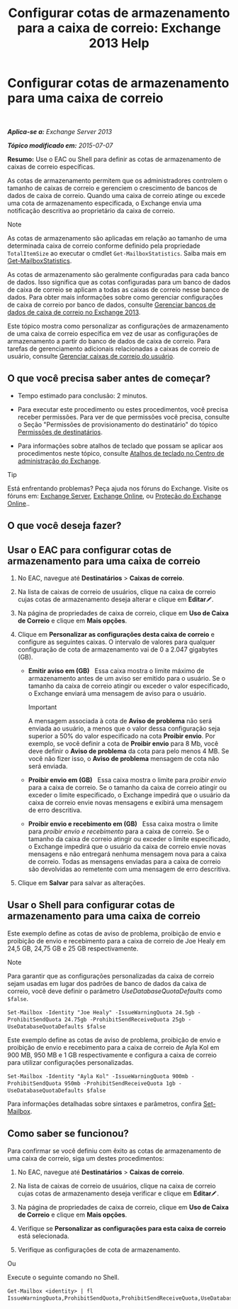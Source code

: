 ﻿---
title: 'Configurar cotas de armazenamento para a caixa de correio: Exchange 2013 Help'
TOCTitle: Configurar cotas de armazenamento para uma caixa de correio
ms:assetid: 5f5fe292-c80e-4a0b-b3e6-e193ea5171d0
ms:mtpsurl: https://technet.microsoft.com/pt-br/library/Aa998353(v=EXCHG.150)
ms:contentKeyID: 50556198
ms.date: 01/10/2018
mtps_version: v=EXCHG.150
ms.translationtype: HT
---

# Configurar cotas de armazenamento para uma caixa de correio

 

_**Aplica-se a:** Exchange Server 2013_

_**Tópico modificado em:** 2015-07-07_

**Resumo:**  Use o EAC ou Shell para definir as cotas de armazenamento de caixas de correio específicas.

As cotas de armazenamento permitem que os administradores controlem o tamanho de caixas de correio e gerenciem o crescimento de bancos de dados de caixa de correio. Quando uma caixa de correio atinge ou excede uma cota de armazenamento especificada, o Exchange envia uma notificação descritiva ao proprietário da caixa de correio.


> [!NOTE]
> As cotas de armazenamento são aplicadas em relação ao tamanho de uma determinada caixa de correio conforme definido pela propriedade <CODE>TotalItemSize</CODE> ao executar o cmdlet <CODE>Get-MailboxStatistics</CODE>. Saiba mais em <A href="https://technet.microsoft.com/pt-br/library/bb124612(v=exchg.150)">Get-MailboxStatistics</A>.



As cotas de armazenamento são geralmente configuradas para cada banco de dados. Isso significa que as cotas configuradas para um banco de dados de caixa de correio se aplicam a todas as caixas de correio nesse banco de dados. Para obter mais informações sobre como gerenciar configurações de caixa de correio por banco de dados, consulte [Gerenciar bancos de dados de caixa de correio no Exchange 2013](manage-mailbox-databases-in-exchange-2013-exchange-2013-help.md).

Este tópico mostra como personalizar as configurações de armazenamento de uma caixa de correio específica em vez de usar as configurações de armazenamento a partir do banco de dados de caixa de correio. Para tarefas de gerenciamento adicionais relacionadas a caixas de correio de usuário, consulte [Gerenciar caixas de correio do usuário](https://docs.microsoft.com/pt-br/exchange/recipients-in-exchange-online/manage-user-mailboxes/manage-user-mailboxes).

## O que você precisa saber antes de começar?

  - Tempo estimado para conclusão: 2 minutos.

  - Para executar este procedimento ou estes procedimentos, você precisa receber permissões. Para ver de que permissões você precisa, consulte o Seção "Permissões de provisionamento do destinatário" do tópico [Permissões de destinatários](recipients-permissions-exchange-2013-help.md).

  - Para informações sobre atalhos de teclado que possam se aplicar aos procedimentos neste tópico, consulte [Atalhos de teclado no Centro de administração do Exchange](keyboard-shortcuts-in-the-exchange-admin-center-exchange-online-protection-help.md).


> [!TIP]
> Está enfrentando problemas? Peça ajuda nos fóruns do Exchange. Visite os fóruns em: <A href="https://go.microsoft.com/fwlink/p/?linkid=60612">Exchange Server</A>, <A href="https://go.microsoft.com/fwlink/p/?linkid=267542">Exchange Online</A>, ou <A href="https://go.microsoft.com/fwlink/p/?linkid=285351">Proteção do Exchange Online</A>..



## O que você deseja fazer?

## Usar o EAC para configurar cotas de armazenamento para uma caixa de correio

1.  No EAC, navegue até **Destinatários** \> **Caixas de correio**.

2.  Na lista de caixas de correio de usuários, clique na caixa de correio cujas cotas de armazenamento deseja alterar e clique em **Editar**![Ícone de edição](images/JJ218640.6f53ccb2-1f13-4c02-bea0-30690e6ea71d(EXCHG.150).gif "Ícone de edição").

3.  Na página de propriedades de caixa de correio, clique em **Uso de Caixa de Correio** e clique em **Mais opções**.

4.  Clique em **Personalizar as configurações desta caixa de correio** e configure as seguintes caixas. O intervalo de valores para qualquer configuração de cota de armazenamento vai de 0 a 2.047 gigabytes (GB).
    
      - **Emitir aviso em (GB)**   Essa caixa mostra o limite máximo de armazenamento antes de um aviso ser emitido para o usuário. Se o tamanho da caixa de correio atingir ou exceder o valor especificado, o Exchange enviará uma mensagem de aviso para o usuário.
        

        > [!IMPORTANT]
        > A mensagem associada à cota de <STRONG>Aviso de problema</STRONG> não será enviada ao usuário, a menos que o valor dessa configuração seja superior a 50% do valor especificado na cota <STRONG>Proibir envio</STRONG>. Por exemplo, se você definir a cota de <STRONG>Proibir envio</STRONG> para 8 Mb, você deve definir o <STRONG>Aviso de problema</STRONG> da cota para pelo menos 4 MB. Se você não fizer isso, o <STRONG>Aviso de problema</STRONG> mensagem de cota não será enviada.

    
      - **Proibir envio em (GB)**   Essa caixa mostra o limite para *proibir envio* para a caixa de correio. Se o tamanho da caixa de correio atingir ou exceder o limite especificado, o Exchange impedirá que o usuário da caixa de correio envie novas mensagens e exibirá uma mensagem de erro descritiva.
    
      - **Proibir envio e recebimento em (GB)**   Essa caixa mostra o limite para *proibir envio e recebimento* para a caixa de correio. Se o tamanho da caixa de correio atingir ou exceder o limite especificado, o Exchange impedirá que o usuário da caixa de correio envie novas mensagens e não entregará nenhuma mensagem nova para a caixa de correio. Todas as mensagens enviadas para a caixa de correio são devolvidas ao remetente com uma mensagem de erro descritiva.

5.  Clique em **Salvar** para salvar as alterações.

## Usar o Shell para configurar cotas de armazenamento para uma caixa de correio

Este exemplo define as cotas de aviso de problema, proibição de envio e proibição de envio e recebimento para a caixa de correio de Joe Healy em 24,5 GB, 24,75 GB e 25 GB respectivamente.


> [!NOTE]
> Para garantir que as configurações personalizadas da caixa de correio sejam usadas em lugar dos padrões de banco de dados da caixa de correio, você deve definir o parâmetro <EM>UseDatabaseQuotaDefaults</EM> como <CODE>$false</CODE>.



    Set-Mailbox -Identity "Joe Healy" -IssueWarningQuota 24.5gb -ProhibitSendQuota 24.75gb -ProhibitSendReceiveQuota 25gb -UseDatabaseQuotaDefaults $false

Este exemplo define as cotas de aviso de problema, proibição de envio e proibição de envio e recebimento para a caixa de correio de Ayla Kol em 900 MB, 950 MB e 1 GB respectivamente e configura a caixa de correio para utilizar configurações personalizadas.

    Set-Mailbox -Identity "Ayla Kol" -IssueWarningQuota 900mb -ProhibitSendQuota 950mb -ProhibitSendReceiveQuota 1gb -UseDatabaseQuotaDefaults $false

Para informações detalhadas sobre sintaxes e parâmetros, confira [Set-Mailbox](https://technet.microsoft.com/pt-br/library/bb123981\(v=exchg.150\)).

## Como saber se funcionou?

Para confirmar se você definiu com êxito as cotas de armazenamento de uma caixa de correio, siga um destes procedimentos:

1.  No EAC, navegue até **Destinatários** \> **Caixas de correio**.

2.  Na lista de caixas de correio de usuários, clique na caixa de correio cujas cotas de armazenamento deseja verificar e clique em **Editar**![Ícone de edição](images/JJ218640.6f53ccb2-1f13-4c02-bea0-30690e6ea71d(EXCHG.150).gif "Ícone de edição").

3.  Na página de propriedades de caixa de correio, clique em **Uso de Caixa de Correio** e clique em **Mais opções**.

4.  Verifique se **Personalizar as configurações para esta caixa de correio** está selecionada.

5.  Verifique as configurações de cota de armazenamento.

Ou

Execute o seguinte comando no Shell.

    Get-Mailbox <identity> | fl IssueWarningQuota,ProhibitSendQuota,ProhibitSendReceiveQuota,UseDatabaseQuotaDefaults

